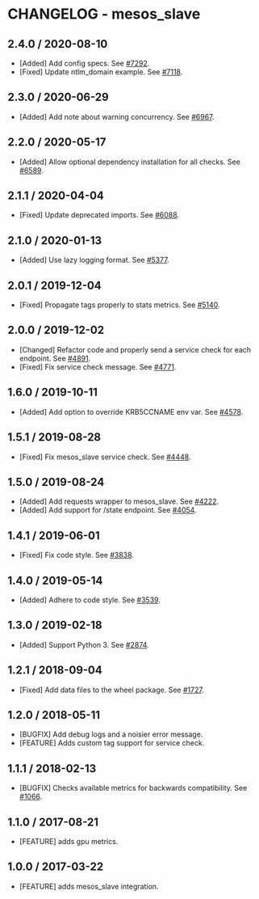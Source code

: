 # CHANGELOG - mesos_slave

## 2.4.0 / 2020-08-10

* [Added] Add config specs. See [#7292](https://github.com/DataDog/integrations-core/pull/7292).
* [Fixed] Update ntlm_domain example. See [#7118](https://github.com/DataDog/integrations-core/pull/7118).

## 2.3.0 / 2020-06-29

* [Added] Add note about warning concurrency. See [#6967](https://github.com/DataDog/integrations-core/pull/6967).

## 2.2.0 / 2020-05-17

* [Added] Allow optional dependency installation for all checks. See [#6589](https://github.com/DataDog/integrations-core/pull/6589).

## 2.1.1 / 2020-04-04

* [Fixed] Update deprecated imports. See [#6088](https://github.com/DataDog/integrations-core/pull/6088).

## 2.1.0 / 2020-01-13

* [Added] Use lazy logging format. See [#5377](https://github.com/DataDog/integrations-core/pull/5377).

## 2.0.1 / 2019-12-04

* [Fixed] Propagate tags properly to stats metrics. See [#5140](https://github.com/DataDog/integrations-core/pull/5140).

## 2.0.0 / 2019-12-02

* [Changed] Refactor code and properly send a service check for each endpoint. See [#4891](https://github.com/DataDog/integrations-core/pull/4891).
* [Fixed] Fix service check message. See [#4771](https://github.com/DataDog/integrations-core/pull/4771).

## 1.6.0 / 2019-10-11

* [Added] Add option to override KRB5CCNAME env var. See [#4578](https://github.com/DataDog/integrations-core/pull/4578).

## 1.5.1 / 2019-08-28

* [Fixed] Fix mesos_slave service check. See [#4448](https://github.com/DataDog/integrations-core/pull/4448).

## 1.5.0 / 2019-08-24

* [Added] Add requests wrapper to mesos_slave. See [#4222](https://github.com/DataDog/integrations-core/pull/4222).
* [Added] Add support for /state endpoint. See [#4054](https://github.com/DataDog/integrations-core/pull/4054).

## 1.4.1 / 2019-06-01

* [Fixed] Fix code style. See [#3838](https://github.com/DataDog/integrations-core/pull/3838).

## 1.4.0 / 2019-05-14

* [Added] Adhere to code style. See [#3539](https://github.com/DataDog/integrations-core/pull/3539).

## 1.3.0 / 2019-02-18

* [Added] Support Python 3. See [#2874](https://github.com/DataDog/integrations-core/pull/2874).

## 1.2.1 / 2018-09-04

* [Fixed] Add data files to the wheel package. See [#1727][1].

## 1.2.0 / 2018-05-11

* [BUGFIX] Add debug logs and a noisier error message.
* [FEATURE] Adds custom tag support for service check.

## 1.1.1 / 2018-02-13

* [BUGFIX] Checks available metrics for backwards compatibility. See [#1066][2].

## 1.1.0 / 2017-08-21

* [FEATURE] adds gpu metrics.

## 1.0.0 / 2017-03-22

* [FEATURE] adds mesos_slave integration.

<!--- The following link definition list is generated by PimpMyChangelog --->
[1]: https://github.com/DataDog/integrations-core/pull/1727
[2]: https://github.com/DataDog/integrations-core/issues/1066

